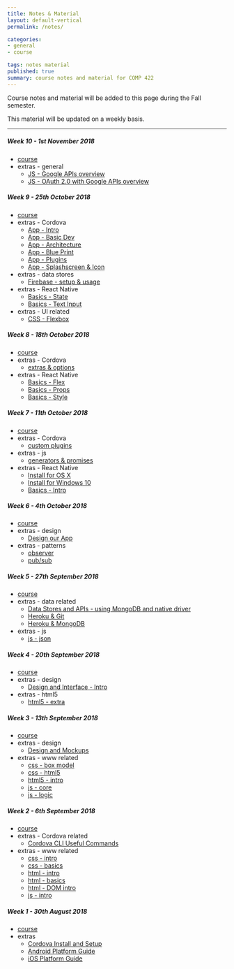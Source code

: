 ```yaml
---
title: Notes & Material
layout: default-vertical
permalink: /notes/

categories:
- general
- course

tags: notes material
published: true
summary: course notes and material for COMP 422
---
```


Course notes and material will be added to this page during the Fall semester.

This material will be updated on a weekly basis.

***

<!--

##### Week 15 - 9th December 2016

  * [final report outline](/assets/docs/2016/extras/Comp422-FinalReportOutline-2016.pdf)

##### Week 14 - 2nd December 2016

  * [course](/assets/docs/2016/comp422-week14.pdf)
  * extras
    * [final report outline](/assets/docs/2016/extras/Comp422-FinalReportOutline-2016.pdf)

##### Week 12 - 18th November 2016

  * [course](/assets/docs/2016/comp422-week12.pdf)
  * extras
    * [final report outline](/assets/docs/2016/extras/Comp422-FinalReportOutline-2016.pdf)

##### Week 11 - 11th November 2016

  * [course](/assets/docs/2016/comp422-week11.pdf)
  * extras
    * [Design - User Experience and Interaction](/assets/docs/2016/extras/design-experience-interaction.pdf)

##### Week 10 - 4th November 2016

  * [course](/assets/docs/2016/comp422-week10.pdf)
  * extras
    * [Design and Information Architecture](/assets/docs/2016/extras/design-information-architecture.pdf)

##### Week 9 - 28th October 2016

  * [course](/assets/docs/2016/comp422-week9.pdf)
  * discussion
    * [Design - Part 3](/assets/docs/2016/discussion/422-design-part3.pdf)

##### Week 8 - 21st October 2016

  * [course](/assets/docs/2016/comp422-week8.pdf)
  * discussion
    * [Design - Part 2](/assets/docs/2016/discussion/422-design-part2.pdf)

##### Week 7 - 14th October 2016

  * discussion
    * [Design - Part 1](/assets/docs/2016/discussion/422-design-part1.pdf)

##### Week 5 - 30th September 2016

  * [course](/assets/docs/2016/comp422-week5.pdf)
  * extras
    * [Design and Mockups](/assets/docs/2016/extras/design-mockups.pdf)
    * [Designing our app](/assets/docs/2016/extras/design-our-app.pdf)
-->

<!--

##### Week 15 - 8th December 2017

  * [final report outline](/assets/docs/2017/Comp422-FinalReportOutline-2017.pdf)

##### Week 14 - 1st December 2017

  * [course](/assets/docs/2017/Comp422-week14.pdf)
  * [final report outline](/assets/docs/2017/Comp422-FinalReportOutline-2017.pdf)
  * extras - Heroku & Git setup
    * [Heroku & Git](/assets/docs/2017/extras/git-heroku-setup.pdf)
    * [Heroku & MongoDB](/assets/docs/2017/extras/heroku-mongodb-setup.pdf)
  * extras - MongoDB & Native Driver
    * [Data Stores and APIs - using MongoDB and native driver](/assets/docs/2017/extras/data-stores-apis.pdf)
  * extras - Node.js APIs, MongoDB, Testing, Heroku, &c.
    * [Heroku and Postman](/assets/docs/2017/node-apis/api-heroku-mongo.pdf)
    * [Node.js API](/assets/docs/2017/extras/node-todos-api.pdf)
    * [Node.js API Testing](/assets/docs/2017/extras/testing-todos-api.pdf)
  * extras - various
    * [Google APIs - overview](/assets/docs/2017/extras/google-apis-overview.pdf)
    * [Google OAuth 2.0 & APIs](/assets/docs/2017/extras/oauth-google-api.pdf)

##### Week 13 - 24th November 2017

  * N/A

##### Week 12 - 17th November 2017

  * [course](/assets/docs/2017/Comp422-week12.pdf)
  * [final report outline](/assets/docs/2017/Comp422-FinalReportOutline-2017.pdf)
  * extras - React Native
    * [Basics - Lists](/assets/docs/2017/extras/react-native-basics-lists.pdf)
    * [Basics - Scroll](/assets/docs/2017/extras/react-native-basics-scroll.pdf)
    * [Basics - Text Input](/assets/docs/2017/extras/react-native-basics-text-input.pdf)
    * [Basics - Touch](/assets/docs/2017/extras/react-native-basics-touch.pdf)


##### Week 11 - 10th November 2017

  * [course](/assets/docs/2017/Comp422-week11.pdf)
  * extras - React Native

##### Week 10 - 3rd November 2017

  * [course](/assets/docs/2017/Comp422-week10.pdf)
  * discussion
    * [Design - Part 3](/assets/docs/2017/extras/discussion/422-design-part3.pdf)

##### Week 9 - 27th October 2017

  * [course](/assets/docs/2017/Comp422-week9.pdf)
  * extras - React Native
    * [Basics - State](/assets/docs/2018/extras/react-native-basics-state.pdf)

-->

##### Week 10 - 1st November 2018

  * [course](/assets/docs/2018/comp422-week10.pdf)
  * extras - general
	  * [JS - Google APIs overview](/assets/docs/2018/extras/google-apis-overview.pdf)
	  * [JS - OAuth 2.0 with Google APIs overview](/assets/docs/2018/extras/oauth-google-api.pdf)

##### Week 9 - 25th October 2018

  * [course](/assets/docs/2018/comp422-week9.pdf)
  * extras - Cordova
    * [App - Intro](/assets/docs/2018/extras/cordova-app-intro.pdf)
    * [App - Basic Dev](/assets/docs/2018/extras/cordova-app-basic-dev.pdf)
    * [App - Architecture](/assets/docs/2018/extras/cordova-app-architecture.pdf)
    * [App - Blue Print](/assets/docs/2018/extras/cordova-app-blueprint.pdf)
    * [App - Plugins](/assets/docs/2018/extras/cordova-app-plugins.pdf)
    * [App - Splashscreen & Icon](/assets/docs/2018/extras/cordova-app-splashscreen-icon.pdf)
  * extras - data stores
    * [Firebase - setup & usage](/assets/docs/2018/extras/ds-firebase-guide.pdf)
  * extras - React Native
    * [Basics - State](/assets/docs/2018/extras/react-native-basics-state.pdf)
    * [Basics - Text Input](/assets/docs/2018/extras/react-native-basics-text-input.pdf)
  * extras - UI related
    * [CSS - Flexbox](/assets/docs/2018/extras/css-flexbox-guide.pdf)

##### Week 8 - 18th October 2018

  * [course](/assets/docs/2018/comp422-week8.pdf)
  * extras - Cordova
    * [extras & options](/assets/docs/2018/extras/cordova-extras-notes.pdf)
  * extras - React Native
    * [Basics - Flex](/assets/docs/2018/extras/react-native-basics-flex.pdf)
    * [Basics - Props](/assets/docs/2018/extras/react-native-basics-props.pdf)
    * [Basics - Style](/assets/docs/2018/extras/react-native-basics-style.pdf)

##### Week 7 - 11th October 2018

  * [course](/assets/docs/2018/comp422-week7.pdf)
  * extras - Cordova
    * [custom plugins](/assets/docs/2018/extras/cordova-custom-plugins-notes.pdf)
  * extras - js
    * [generators & promises](/assets/docs/2018/extras/js-generators-promises.pdf)
  * extras - React Native
    * [Install for OS X](/assets/docs/2018/extras/react-native-install-osx.pdf)
    * [Install for Windows 10](/assets/docs/2018/extras/react-native-install-windows.pdf)
    * [Basics - Intro](/assets/docs/2018/extras/react-native-basics-intro.pdf)


##### Week 6 - 4th October 2018

  * [course](/assets/docs/2018/comp422-week6.pdf)
  * extras - design
    * [Design our App](/assets/docs/2018/extras/design-our-app.pdf)
  * extras - patterns
    * [observer](/assets/docs/2018/extras/observer-pattern.pdf)
    * [pub/sub](/assets/docs/2018/extras/pubsub-pattern.pdf)

##### Week 5 - 27th September 2018

  * [course](/assets/docs/2018/comp422-week5.pdf)
  * extras - data related
    * [Data Stores and APIs - using MongoDB and native driver](/assets/docs/2018/extras/data-stores-apis.pdf)
    * [Heroku & Git](/assets/docs/2018/extras/git-heroku-setup.pdf)
    * [Heroku & MongoDB](/assets/docs/2018/extras/heroku-mongodb-setup.pdf)
  * extras - js
    * [js - json](/assets/docs/2018/extras/js-json.pdf)

##### Week 4 - 20th September 2018

  * [course](/assets/docs/2018/comp422-week4.pdf)
  * extras - design
    * [Design and Interface - Intro](/assets/docs/2018/extras/design-interface-intro.pdf)
  * extras - html5
    * [html5 - extra](/assets/docs/2018/extras/html5-extra.pdf)

##### Week 3 - 13th September 2018

  * [course](/assets/docs/2018/comp422-week3.pdf)
  * extras - design
    * [Design and Mockups](/assets/docs/2018/extras/design-mockups.pdf)
  * extras - www related
    * [css - box model](/assets/docs/2018/extras/css-box-model.pdf)
    * [css - html5](/assets/docs/2018/extras/css-html5.pdf)
    * [html5 - intro](/assets/docs/2018/extras/html5-intro.pdf)
    * [js - core](/assets/docs/2018/extras/js-core.pdf)
    * [js - logic](/assets/docs/2018/extras/js-logic.pdf)

##### Week 2 - 6th September 2018

  * [course](/assets/docs/2018/comp422-week2.pdf)
  * extras - Cordova related
    * [Cordova CLI Useful Commands](/assets/docs/2018/extras/cordova-cli-useful-commands.pdf)
  * extras - www related
    * [css - intro](/assets/docs/2018/extras/css-intro.pdf)
    * [css - basics](/assets/docs/2018/extras/css-basics.pdf)
    * [html - intro](/assets/docs/2018/extras/html-intro.pdf)
    * [html - basics](/assets/docs/2018/extras/html-basics.pdf)
    * [html - DOM intro](/assets/docs/2018/extras/html-dom-intro.pdf)
    * [js - intro](/assets/docs/2018/extras/js-intro.pdf)

##### Week 1 - 30th August 2018

  * [course](/assets/docs/2018/comp422-week1.pdf)
  * extras
    * [Cordova Install and Setup](/assets/docs/2018/extras/cordova-install-setup.pdf)
    * [Android Platform Guide](/assets/docs/2018/extras/android-platform-guide.pdf)
    * [iOS Platform Guide](/assets/docs/2018/extras/ios-platform-guide.pdf)
